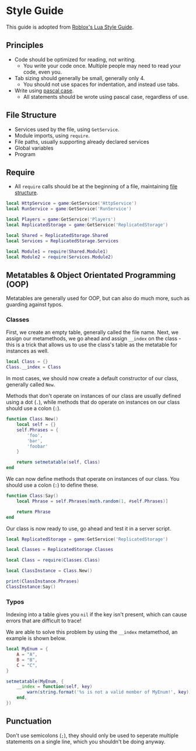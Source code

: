 # Style Guide
This guide is adopted from [Roblox's Lua Style Guide](https://roblox.github.io/lua-style-guide/).

## Principles
- Code should be optimized for reading, not writing.
	- You write your code once. Multiple people may need to read your code, even you.
- Tab sizing should generally be small, generally only 4.
	- You should not use spaces for indentation, and instead use tabs.
- Write using [pascal case](https://www.theserverside.com/definition/Pascal-case).
	- All statements should be wrote using pascal case, regardless of use.

## File Structure
- Services used by the file, using `GetService`.
- Module imports, using `require`.
- File paths, usually supporting already declared services
- Global variables
- Program

## Require
- All `require` calls should be at the beginning of a file, maintaining [file structure](#file-structure).

```lua
local HttpService = game:GetService('HttpService')
local RunService = game:GetService('RunService')

local Players = game:GetService('Players')
local ReplicatedStorage = game:GetService('ReplicatedStorage')

local Shared = ReplicatedStorage.Shared
local Services = ReplicatedStorage.Services

local Module1 = require(Shared.Module1)
local Module2 = require(Services.Module2)
```

## Metatables & Object Orientated Programming (OOP)
Metatables are generally used for OOP, but can also do much more, such as guarding against typos.

### Classes
First, we create an empty table, generally called the file name. Next, we assign our metamethods, we go ahead and assign `__index` on the class - this is a trick that allows us to use the class's table as the metatable for instances as well.

```lua
local Class = {}
Class.__index = Class
```

In most cases, we should now create a default constructor of our class, generally called `New`.

Methods that don't operate on instances of our class are usually defined using a dot (`.`), while methods that do operate on instances on our class should use a colon (`:`).

```lua
function Class.New()
	local self = {}
	self.Phrases = {
		'foo',
		'bar',
		'foobar'
	}

	return setmetatable(self, Class)
end
```

We can now define methods that operate on instances of our class. You should use a colon (`:`) to define these.

```lua
function Class:Say()
	local Phrase = self.Phrases[math.random(1, #self.Phrases)]

	return Phrase
end
```

Our class is now ready to use, go ahead and test it in a server script.

```lua
local ReplicatedStorage = game:GetService('ReplicatedStorage')

local Classes = ReplicatedStorage.Classes

local Class = require(Classes.Class)

local ClassInstance = Class.New()

print(ClassInstance.Phrases)
ClassInstance:Say()
```

### Typos
Indexing into a table gives you `nil` if the key isn't present, which can cause errors that are difficult to trace!

We are able to solve this problem by using the `__index` metamethod, an example is shown below.

```lua
local MyEnum = {
    A = "A",
    B = "B",
    C = "C",
}

setmetatable(MyEnum, {
    __index = function(self, key)
        warn(string.format('%s is not a valid member of MyEnum!', key))
    end,
})
```

## Punctuation
Don't use semicolons (`;`), they should only be used to seperate multiple statements on a single line, which you shouldn't be doing anyway.
